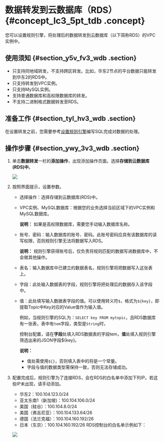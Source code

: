 # 数据转发到云数据库（RDS） {#concept_lc3_5pt_tdb .concept}

您可以设置规则引擎，将处理后的数据转发到云数据库（以下简称RDS）的VPC实例中。

## 使用须知 {#section_y5v_fv3_wdb .section}

-   只支持同地域转发，不支持跨区转发。比如，华东2节点的平台数据只能转发到华东2的RDS中。
-   只支持转发到VPC实例。
-   只支持MySQL实例。
-   支持普通数据库和高权限数据库的转发。
-   不支持二进制格式数据转发至RDS。

## 准备工作 {#section_tyl_hv3_wdb .section}

在设置转发之前，您需要参考[设置规则引擎](intl.zh-CN/用户指南/规则引擎/设置规则引擎.md#)编写SQL完成对数据的处理。

## 操作步骤 {#section_ywy_3v3_wdb .section}

1.  单击**数据转发**一栏的**添加操作**，出现添加操作页面。选择**存储到云数据库\(RDS\)中**。

    ![](http://static-aliyun-doc.oss-cn-hangzhou.aliyuncs.com/assets/img/7547/15445115332856_zh-CN.png)

2.  按照界面提示，设置参数。
    -   选择操作：选择存储到云数据库\(RDS\)中。
    -   VPC实例、MySQL数据库：根据您的业务选择当前区域下的VPC实例和MySQL数据库。

        **说明：** 如果是高权限数据库，需要您手动输入数据库名称。

    -   账号、密码：输入数据库的账号、密码。此账号密码应具有该数据库的读写权限，否则规则引擎无法将数据写入RDS。

        **说明：** 规则引擎获得账号后，仅负责将规则匹配的数据写进数据库中，不会做其他操作。

    -   表名：输入数据库中已建立的数据表名，规则引擎将把数据写入这张表上。
    -   字段：此处输入数据表的字段，规则引擎将把处理后的数据存入该字段中。
    -   值：此处填写输入数据表字段的值。可以使用转义符`$`，格式为`${key}`，即提取Topic中Key对应的Value值作为输入值。

        例如，当规则引擎的SQL为：`SELECT key FROM mytopic`，且RDS数据库有一张表，表中有`tem`字段，类型是`String`时，

        控制台配置，请在**字段**处填入RDS数据表的字段tem，**值**处填入规则引擎筛选出来的JSON字段$\{key\}。

        **说明：** 

        -   值处需使用`${}`，否则填入表中的将是一个常量。
        -   字段与值的数据类型需保持一致，否则无法存储成功。
3.  配置完成后，规则引擎为了连接RDS，会在RDS的白名单中添加下列IP。若这些IP未出现，请手动添加。

    -   华东2：100.104.123.0/24
    -   亚太东南1（新加坡\)：100.104.106.0/24
    -   美国（硅谷）：100.104.8.0/24
    -   美国（弗吉尼亚）：100.104.133.64/26
    -   德国（法兰克福）：100.104.160.192/26
    -   日本（东京）：100.104.160.192/26
    RDS控制台的白名单示例如下：

    ![](http://static-aliyun-doc.oss-cn-hangzhou.aliyuncs.com/assets/img/7547/15445115333010_zh-CN.png)


